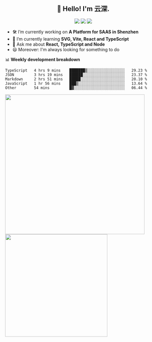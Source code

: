 <h2 align="center">👋 Hello! I'm 云深.</h2>

<div align="center"><a href="https://github.com/yunsii/yunsii"><img src="https://komarev.com/ghpvc/?username=yunsii&color=08979c" /></a> <a href="https://stackoverflow.com/users/8335317"><img src="https://img.shields.io/badge/Stack_Overflow-FE7A16?logo=stack-overflow&logoColor=white" /></a> <a href="https://juejin.cn/user/2752832849055864"><img src="https://img.shields.io/badge/@-%E6%8E%98%E9%87%91-3e80f7.svg" /></a></div>

- 🛠 I’m currently working on **A Platform for SAAS in Shenzhen**
- 🚀 I’m currently learning **SVG, Vite, React and TypeScript**
- 💬 Ask me about **React, TypeScript and Node**
- 😃 Moreover: I'm always looking for something to do

📊 **Weekly development breakdown**

<!--START_SECTION:waka-->

```text
TypeScript   4 hrs 9 mins    ███████▒░░░░░░░░░░░░░░░░░   29.23 %
JSON         3 hrs 19 mins   ██████░░░░░░░░░░░░░░░░░░░   23.37 %
Markdown     2 hrs 51 mins   █████░░░░░░░░░░░░░░░░░░░░   20.10 %
JavaScript   1 hr 56 mins    ███▒░░░░░░░░░░░░░░░░░░░░░   13.64 %
Other        54 mins         █▓░░░░░░░░░░░░░░░░░░░░░░░   06.44 %
```

<!--END_SECTION:waka-->

<p>
<img align="left" width="450" src="https://github-readme-stats.vercel.app/api?username=yunsii&custom_title=Yuns's Github Stats&theme=graywhite&hide_border=true&disable_animations=true"/> <img align="left" width="330" src="https://github-readme-stats.vercel.app/api/top-langs/?username=yunsii&layout=compact&theme=graywhite&hide_border=true"/>
</p>
